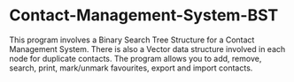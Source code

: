 # Contact-Management-System-BST
This program involves a Binary Search Tree Structure for a Contact Management System. There is also a Vector data structure involved in each node for duplicate contacts. The program allows you to add, remove, search, print, mark/unmark favourites, export and import contacts.  
